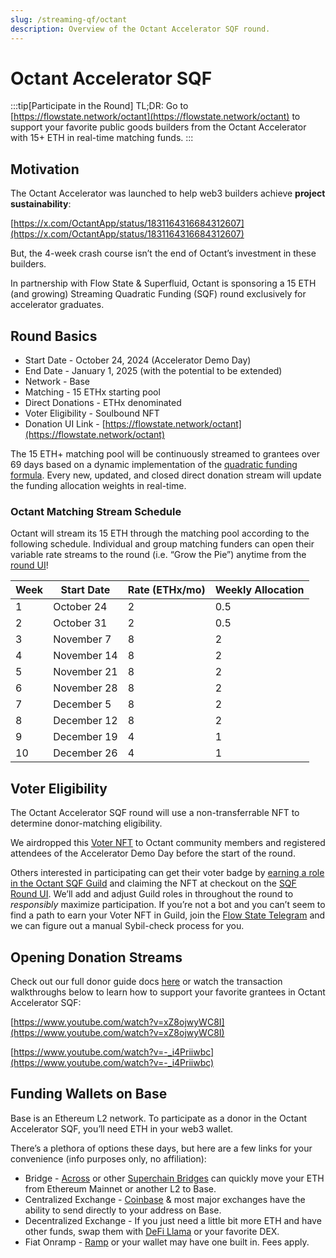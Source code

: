 ```yaml
---
slug: /streaming-qf/octant
description: Overview of the Octant Accelerator SQF round.
---
```


# Octant Accelerator SQF

:::tip[Participate in the Round]
TL;DR: Go to [https://flowstate.network/octant](https://flowstate.network/octant) to support your favorite public goods builders from the Octant Accelerator with 15+ ETH in real-time matching funds.
:::

## Motivation

The Octant Accelerator was launched to help web3 builders achieve **project sustainability**: 

[https://x.com/OctantApp/status/1831164316684312607](https://x.com/OctantApp/status/1831164316684312607)

But, the 4-week crash course isn’t the end of Octant’s investment in these builders. 

In partnership with Flow State & Superfluid, Octant is sponsoring a 15 ETH (and growing) Streaming Quadratic Funding (SQF) round exclusively for accelerator graduates. 

## Round Basics

- Start Date - October 24, 2024 (Accelerator Demo Day)
- End Date - January 1, 2025 (with the potential to be extended)
- Network - Base
- Matching - 15 ETHx starting pool
- Direct Donations - ETHx denominated
- Voter Eligibility - Soulbound NFT
- Donation UI Link - [https://flowstate.network/octant](https://flowstate.network/octant)

The 15 ETH+ matching pool will be continuously streamed to grantees over 69 days based on a dynamic implementation of the [quadratic funding formula](https://www.wtfisqf.com/?grant=&grant=&grant=&grant=&match=1000).  Every new, updated, and closed direct donation stream will update the funding allocation weights in real-time. 

### Octant Matching Stream Schedule

Octant will stream its 15 ETH through the matching pool according to the following schedule. Individual and group matching funders can open their variable rate streams to the round (i.e. “Grow the Pie”) anytime from the [round UI](https://flowstate.network/octant)!

| Week | Start Date | Rate (ETHx/mo) | Weekly Allocation |
| --- | --- | --- | --- |
| 1 | October 24 | 2 | 0.5 |
| 2 | October 31 | 2 | 0.5 |
| 3 | November 7 | 8 | 2 |
| 4 | November 14 | 8 | 2 |
| 5 | November 21 | 8 | 2 |
| 6 | November 28 | 8 | 2 |
| 7 | December 5 | 8 | 2 |
| 8 | December 12 | 8 | 2 |
| 9 | December 19 | 4 | 1 |
| 10 | December 26 | 4 | 1 |

## Voter Eligibility

The Octant Accelerator SQF round will use a non-transferrable NFT to determine donor-matching eligibility. 

We airdropped this [Voter NFT](https://basescan.org/address/0xAd424D55ffd23E80B222aA67138370A21c0a0b24) to Octant community members and registered attendees of the Accelerator Demo Day before the start of the round. 

Others interested in participating can get their voter badge by [earning a role in the Octant SQF Guild](https://guild.xyz/octant-sqf-voter) and claiming the NFT at checkout on the [SQF Round UI](https://flowstate.network/octant). We’ll add and adjust Guild roles in throughout the round to *responsibly* maximize participation. If you’re not a bot and you can’t seem to find a path to earn your Voter NFT in Guild, join the [Flow State Telegram](https://t.me/flowstatecoop) and we can figure out a manual Sybil-check process for you.

## Opening Donation Streams

Check out our full donor guide docs [here](https://www.notion.so/Donors-Voters-f58ffb144269455da3f343db8cd21058?pvs=21) or watch the transaction walkthroughs below to learn how to support your favorite grantees in Octant Accelerator SQF:

[https://www.youtube.com/watch?v=xZ8ojwyWC8I](https://www.youtube.com/watch?v=xZ8ojwyWC8I)

[https://www.youtube.com/watch?v=-_i4Priiwbc](https://www.youtube.com/watch?v=-_i4Priiwbc)

## Funding Wallets on Base

Base is an Ethereum L2 network. To participate as a donor in the Octant Accelerator SQF, you’ll need ETH in your web3 wallet. 

There’s a plethora of options these days, but here are a few links for your convenience (info purposes only, no affiliation):

- Bridge - [Across](https://www.notion.so/How-to-Donate-to-Flow-State-during-the-Q2-Zuzalu-Round-469a4dd54e8142a7a9a5aa9c20685e46?pvs=21) or other [Superchain Bridges](https://bridge.base.org/deposit) can quickly move your ETH from Ethereum Mainnet or another L2 to Base.
- Centralized Exchange - [Coinbase](https://help.coinbase.com/en/coinbase/trading-and-funding/cryptocurrency-trading-pairs/how-to-send-and-receive-cryptocurrency#send) & most major exchanges have the ability to send directly to your address on Base.
- Decentralized Exchange - If you just need a little bit more ETH and have other funds, swap them with [DeFi Llama](https://swap.defillama.com/?chain=base&from=0x0000000000000000000000000000000000000000&tab=swap&to=) or your favorite DEX.
- Fiat Onramp - [Ramp](https://ramp.network/buy?defaultAsset=BASE_ETH) or your wallet may have one built in. Fees apply.